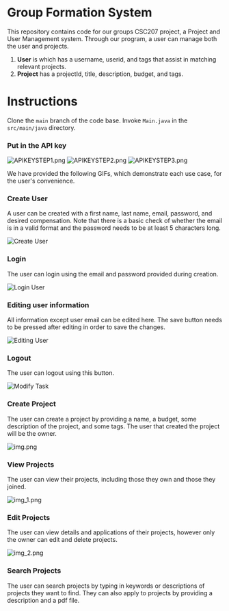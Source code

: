 # Group Formation System

This repository contains code for our groups CSC207 project, a Project and User Management system. Through our program, a user can
manage both the user and projects.
1. __User__ is which has a username, userid, and tags that assist in matching relevant projects.
2. __Project__ has a projectId, title, description, budget, and tags.


# Instructions

Clone the ```main``` branch of the code base. Invoke ```Main.java``` in the ```src/main/java``` directory.

### Put in the API key

![APIKEYSTEP1.png](image/APIKEYSTEP1.png)
![APIKEYSTEP2.png](image/APIKEYSTEP2.png)
![APIKEYSTEP3.png](image/APIKEYSTEP3.png)

We have provided the following GIFs, which demonstrate each use case, for the user's convenience.

### Create User

A user can be created with a first name, last name, email, password, and desired compensation.
Note that there is a basic check of whether the email is in a valid format and the password needs to be at least 5 characters long.

![Create User](image/CreatingUser.gif)

### Login

The user can login using the email and password provided during creation.

![Login User](image/LoginUser.gif)

### Editing user information

All information except user email can be edited here.
The save button needs to be pressed after editing in order to save the changes.

![Editing User](image/EditingUser.gif)

### Logout

The user can logout using this button.

![Modify Task](image/LogOutUser.gif)

### Create Project

The user can create a project by providing a name, a budget, some description of the project, and some tags.
The user that created the project will be the owner.

![img.png](img.png)

### View Projects

The user can view their projects, including those they own and those they joined.

![img_1.png](img_1.png)

### Edit Projects

The user can view details and applications of their projects, however only the owner can edit and delete projects.

![img_2.png](img_2.png)

### Search Projects

The user can search projects by typing in keywords or descriptions of projects they want to find. 
They can also apply to projects by providing a description and a pdf file.
